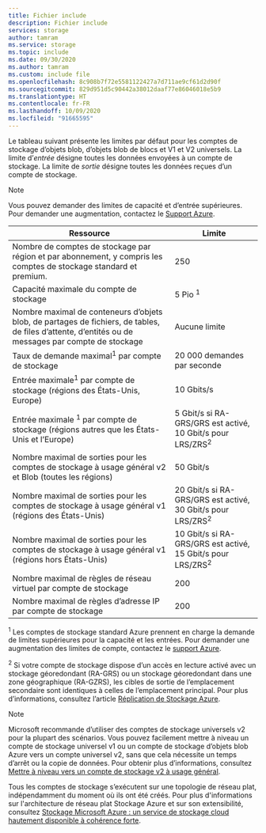 ```yaml
---
title: Fichier include
description: Fichier include
services: storage
author: tamram
ms.service: storage
ms.topic: include
ms.date: 09/30/2020
ms.author: tamram
ms.custom: include file
ms.openlocfilehash: 8c908b7f72e5581122427a7d711ae9cf61d2d90f
ms.sourcegitcommit: 829d951d5c90442a38012daaf77e86046018e5b9
ms.translationtype: HT
ms.contentlocale: fr-FR
ms.lasthandoff: 10/09/2020
ms.locfileid: "91665595"
---
```

Le tableau suivant présente les limites par défaut pour les comptes de stockage d’objets blob, d’objets blob de blocs et V1 et V2 universels. La limite d’*entrée* désigne toutes les données envoyées à un compte de stockage. La limite de *sortie* désigne toutes les données reçues d’un compte de stockage.

> [!NOTE]
> Vous pouvez demander des limites de capacité et d’entrée supérieures. Pour demander une augmentation, contactez le [Support Azure](https://azure.microsoft.com/support/faq/).

| Ressource | Limite |
| --- | --- |
| Nombre de comptes de stockage par région et par abonnement, y compris les comptes de stockage standard et premium.| 250 |
| Capacité maximale du compte de stockage | 5 Pio <sup>1</sup>|
| Nombre maximal de conteneurs d’objets blob, de partages de fichiers, de tables, de files d’attente, d’entités ou de messages par compte de stockage | Aucune limite |
| Taux de demande maximal<sup>1</sup> par compte de stockage | 20 000 demandes par seconde |
| Entrée maximale<sup>1</sup> par compte de stockage (régions des États-Unis, Europe) | 10 Gbits/s |
| Entrée maximale <sup>1</sup> par compte de stockage (régions autres que les États-Unis et l’Europe) | 5 Gbit/s si RA-GRS/GRS est activé, 10 Gbit/s pour LRS/ZRS<sup>2</sup> |
| Nombre maximal de sorties pour les comptes de stockage à usage général v2 et Blob (toutes les régions) | 50 Gbit/s |
| Nombre maximal de sorties pour les comptes de stockage à usage général v1 (régions des États-Unis) | 20 Gbit/s si RA-GRS/GRS est activé, 30 Gbit/s pour LRS/ZRS<sup>2</sup> |
| Nombre maximal de sorties pour les comptes de stockage à usage général v1 (régions hors États-Unis) | 10 Gbit/s si RA-GRS/GRS est activé, 15 Gbit/s pour LRS/ZRS<sup>2</sup> |
| Nombre maximal de règles de réseau virtuel par compte de stockage | 200 |
| Nombre maximal de règles d’adresse IP par compte de stockage | 200 |

<sup>1</sup> Les comptes de stockage standard Azure prennent en charge la demande de limites supérieures pour la capacité et les entrées. Pour demander une augmentation des limites de compte, contactez le [support Azure](https://azure.microsoft.com/support/faq/).

<sup>2</sup> Si votre compte de stockage dispose d’un accès en lecture activé avec un stockage géoredondant (RA-GRS) ou un stockage géoredondant dans une zone géographique (RA-GZRS), les cibles de sortie de l’emplacement secondaire sont identiques à celles de l’emplacement principal. Pour plus d’informations, consultez l’article [Réplication de Stockage Azure](../articles/storage/common/storage-redundancy.md).

> [!NOTE]
> Microsoft recommande d’utiliser des comptes de stockage universels v2 pour la plupart des scénarios. Vous pouvez facilement mettre à niveau un compte de stockage universel v1 ou un compte de stockage d’objets blob Azure vers un compte universel v2, sans que cela nécessite un temps d’arrêt ou la copie de données. Pour obtenir plus d’informations, consultez [Mettre à niveau vers un compte de stockage v2 à usage général](../articles/storage/common/storage-account-upgrade.md).

Tous les comptes de stockage s’exécutent sur une topologie de réseau plat, indépendamment du moment où ils ont été créés. Pour plus d'informations sur l'architecture de réseau plat Stockage Azure et sur son extensibilité, consultez [Stockage Microsoft Azure : un service de stockage cloud hautement disponible à cohérence forte](https://docs.microsoft.com/archive/blogs/hanuk/windows-azures-flat-network-storage-to-enable-higher-scalability-targets). 

